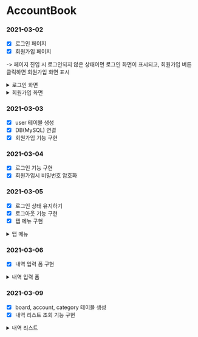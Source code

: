 # AccountBook

### 2021-03-02

- [x] 로그인 페이지
- [x] 회원가입 페이지

-> 페이지 진입 시 로그인되지 않은 상태이면 로그인 화면이 표시되고, 회원가입 버튼 클릭하면 회원가입 화면 표시

<details>
  <summary>로그인 화면</summary>
  
![로그인](https://user-images.githubusercontent.com/61968474/109674511-52e7f980-7bba-11eb-81c4-f4a92e90b85e.PNG)

</details>

<details>
  <summary>회원가입 화면</summary>

![회원가입](https://user-images.githubusercontent.com/61968474/109675674-5760e200-7bbb-11eb-87fd-3f3c2b0c7a6c.png)

</details>

### 2021-03-03

- [x] user 테이블 생성
- [x] DB(MySQL) 연결
- [x] 회원가입 기능 구현

### 2021-03-04

- [x] 로그인 기능 구현
- [x] 회원가입시 비밀번호 암호화

### 2021-03-05

- [x] 로그인 상태 유지하기
- [x] 로그아웃 기능 구현
- [x] 탭 메뉴 구현

<details>
  <summary>탭 메뉴</summary>

![image](https://user-images.githubusercontent.com/61968474/110120749-cda25600-7e00-11eb-9214-ac2ed0a711a2.png)

</details>

### 2021-03-06

- [x] 내역 입력 폼 구현

<details>
  <summary>내역 입력 폼</summary>

![image](https://user-images.githubusercontent.com/61968474/110498469-b33ae600-813a-11eb-8bcd-e88786d2106f.png)

</details>

### 2021-03-09

- [x] board, account, category 테이블 생성
- [x] 내역 리스트 조회 기능 구현

<details>
  <summary>내역 리스트</summary>
  
![image](https://user-images.githubusercontent.com/61968474/110498651-de253a00-813a-11eb-8471-84ebd47ece2f.png)

</details>
